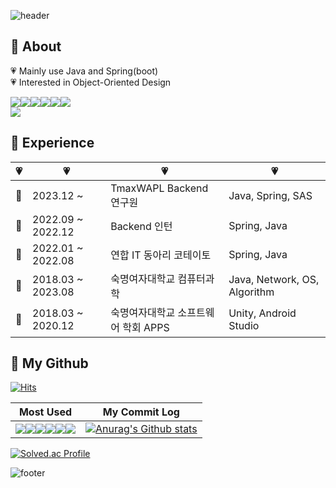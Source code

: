 ![header](https://capsule-render.vercel.app/api?type=waving&color=ffdbe7&height=155&section=header&fontColor=ffffff&descSize=30&descAlignY=30)  

## 🌸 About
💗 Mainly use Java and Spring(boot)  
💗 Interested in Object-Oriented Design

<div>
<img src="https://img.shields.io/badge/Spring-6DB33F?style=flat-square&logo=Spring&logoColor=white"/><img src="https://img.shields.io/badge/SpringBoot-6DB33F?style=flat-square&logo=springboot&logoColor=white"/><img src="https://img.shields.io/badge/Java-007396?style=flat-square&logo=openjdk&logoColor=white"/><img src="https://img.shields.io/badge/MySQL-4479A1?style=flat-square&logo=mysql&logoColor=white"><img src="https://img.shields.io/badge/Git-F05032?style=flat-square&logo=Git&logoColor=white"><img src="https://img.shields.io/badge/AndroidStudio-3DDC84?style=flat-square&logo=Android Studio&logoColor=white">
<br/>

<img src="https://img.shields.io/badge/TechBlog-facddc?style=flat-square&logo=theconversation&logoColor=white"/>
  
</div>


## 🌸 Experience

|  💗  |    💗   |   💗   |   💗   | 
| ----- | ------------------- | ---- | ---- |
|  🌸  |  2023.12 ~  | TmaxWAPL Backend 연구원 | Java, Spring, SAS |
|  🌸  |  2022.09 ~ 2022.12 | Backend 인턴 | Spring, Java |
|  🌸  |  2022.01 ~ 2022.08 | 연합 IT 동아리 코테이토 | Spring, Java |
|  🌸  |  2018.03 ~  2023.08 | 숙명여자대학교 컴퓨터과학 | Java, Network, OS, Algorithm |
|  🌸  |  2018.03 ~ 2020.12 | 숙명여자대학교 소프트웨어 학회 APPS | Unity, Android Studio |


## 🌸 My Github 
[![Hits](https://hits.seeyoufarm.com/api/count/incr/badge.svg?url=https%3A%2F%2Fgithub.com%2Fgjbae1212%2Fhit-counter&count_bg=%23FFC2DD&title_bg=%23FFACD0&icon=spring.svg&icon_color=%23FFFFFF&title=hits&edge_flat=false)](https://hits.seeyoufarm.com) 


| Most Used | My Commit Log | 
| --- | --- |
| <img src="https://img.shields.io/badge/Spring-6DB33F?style=flat-square&logo=Spring&logoColor=white"/><img src="https://img.shields.io/badge/SpringBoot-6DB33F?style=flat-square&logo=springboot&logoColor=white"/><img src="https://img.shields.io/badge/Java-007396?style=flat-square&logo=openjdk&logoColor=white"/><img src="https://img.shields.io/badge/MySQL-4479A1?style=flat-square&logo=mysql&logoColor=white"><img src="https://img.shields.io/badge/Git-F05032?style=flat-square&logo=Git&logoColor=white"><img src="https://img.shields.io/badge/AndroidStudio-3DDC84?style=flat-square&logo=Android Studio&logoColor=white"> | [![Anurag's Github stats](https://github-readme-stats.vercel.app/api?username=dayeondayeon&count_private=true&show_icons=true&title_color=FFACD0&icon_color=FFACD0)](https://github.com/anuraghazra/github-readme-stats) |



  
[![Solved.ac Profile](http://mazassumnida.wtf/api/v2/generate_badge?boj=dayeon504)](https://solved.ac/dayeon504/)


![footer](https://capsule-render.vercel.app/api?type=waving&color=ffdbe7&height=175&section=footer&reversal=true)
